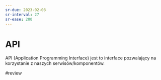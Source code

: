 ```yaml
---
sr-due: 2023-02-03
sr-interval: 27
sr-ease: 200
---
```


# API
API (Application Programming Interface) jest to interface pozwalający na korzystanie z naszych serwisów/komponentów.

#review